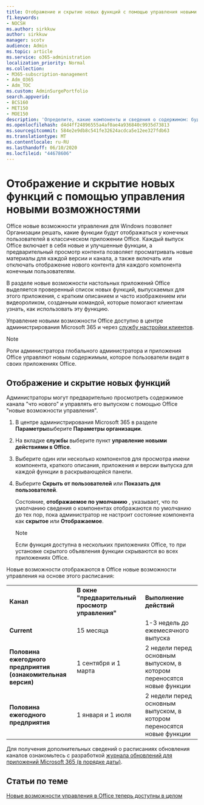 ```yaml
---
title: Отображение и скрытие новых функций с помощью управления новыми возможностями
f1.keywords:
- NOCSH
ms.author: sirkkuw
author: sirkkuw
manager: scotv
audience: Admin
ms.topic: article
ms.service: o365-administration
localization_priority: Normal
ms.collection:
- M365-subscription-management
- Adm_O365
- Adm_TOC
ms.custom: AdminSurgePortfolio
search.appverid:
- BCS160
- MET150
- MOE150
description: 'Определите, какие компоненты и сведения о содержимом: будут отображаться или скрыты от конечных пользователей в разделе "новые возможности управления Office для настольных приложений Office".'
ms.openlocfilehash: d4d4ff24896555a4af0ae4a936840c9935d73813
ms.sourcegitcommit: 584e2e9db8c541fe32624acdca5e12ee327fdb63
ms.translationtype: MT
ms.contentlocale: ru-RU
ms.lasthandoff: 06/10/2020
ms.locfileid: "44678606"
---
```

# <a name="show-or-hide-new-features-using-whats-new-management"></a>Отображение и скрытие новых функций с помощью управления новыми возможностями

Office новые возможности управления для Windows позволяет Организации решать, какие функции будут отображаться у конечных пользователей в классическом приложении Office. Каждый выпуск Office включает в себя новые и улучшенные функции, а предварительный просмотр контента позволяет просматривать новые материалы для каждой версии и канала, а также включать или отключать отображение нового контента для каждого компонента конечным пользователям. 

В разделе новые возможности настольных приложений Office выделяется проверенный список новых функций, выпускаемых для этого приложения, с кратким описанием и часто изображением или видеороликом, созданным командой, которые помогают клиентам узнать, как использовать эту функцию. 

Управление новыми возможности Office доступно в центре администрирования Microsoft 365 и через [службу настройки клиентов](https://config.office.com).

> [!NOTE]
> Роли администратора глобального администратора и приложения Office управляют новым содержимым, которое пользователи видят в своих приложениях Office.

##  <a name="show-or-hide-new-features"></a>Отображение и скрытие новых функций 

Администраторы могут предварительно просмотреть содержимое канала "что нового" и управлять его выпуском с помощью Office "новые возможности управления".

1. В центре администрирования Microsoft 365 в разделе **Параметры**выберите **Параметры организации**.

2. На вкладке **службы** выберите пункт **управление новыми действиями в Office**.

3. Выберите один или несколько компонентов для просмотра имени компонента, краткого описания, приложения и версии выпуска для каждой функции в раскрывающейся панели.

4. Выберите **Скрыть от пользователей** или **Показать для пользователей**.  

    Состояние, **отображаемое по умолчанию** , указывает, что по умолчанию сведения о компонентах отображаются по умолчанию до тех пор, пока администратор не настроит состояние компонента как **скрытое** или **Отображаемое**.  

    > [!NOTE]
    > Если функция доступна в нескольких приложениях Office, то при установке скрытого объявления функции скрываются во всех приложениях Office.

Новые возможности отображаются в Office новые возможности управления на основе этого расписания:

||||
|:-----|:-----|:-----|
|**Канал** <br/> |**В окне "предварительный просмотр управления"** <br/> |**Выполнение действий** <br/> |
|**Current** <br/> |15 месяца  <br/> |1-3 недель до ежемесячного выпуска <br/> |
|**Половина ежегодного предприятия (ознакомительная версия)** <br/> |1 сентября и 1 марта <br/> | 2 недели перед основным выпуском, в котором переносятся новые функции
|**Половина ежегодного предприятия** <br/> |1 января и 1 июля <br/> | 2 недели перед основным выпуском, в котором переносятся новые функции<br/> |

Для получения дополнительных сведений о расписаниях обновления каналов ознакомьтесь с разработкой [журнала обновлений для приложений Microsoft 365 (в порядке даты)](https://docs.microsoft.com/officeupdates/update-history-microsoft365-apps-by-date).

## <a name="related-articles"></a>Статьи по теме

[Новые возможности управления в Office теперь доступны в целом](https://techcommunity.microsoft.com/t5/microsoft-365-blog/office-what-s-new-management-is-now-generally-available/ba-p/1179954)